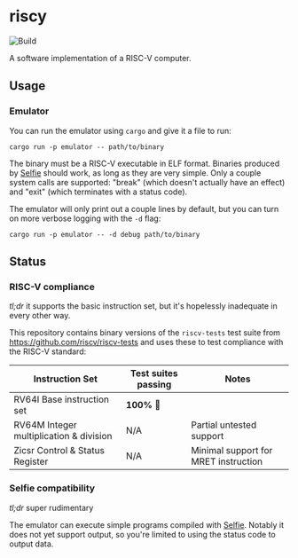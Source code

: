 # riscy  
![Build](https://github.com/michaelmelanson/riscy/workflows/Build/badge.svg)

A software implementation of a RISC-V computer.

## Usage

### Emulator

You can run the emulator using `cargo` and give it a file to run:

```
cargo run -p emulator -- path/to/binary
```

The binary must be a RISC-V executable in ELF format. Binaries produced by [Selfie](https://github.com/cksystemsteaching/selfie) should work, as long as they are very simple. Only a couple system calls are supported: "break" (which doesn't actually have an effect) and "exit" (which terminates with a status code).

The emulator will only print out a couple lines by default, but you can turn on more verbose logging with the `-d` flag:

```
cargo run -p emulator -- -d debug path/to/binary
```



## Status

### RISC-V compliance

_tl;dr_ it supports the basic instruction set, but it's hopelessly inadequate in every other way.

This repository contains binary versions of the `riscv-tests` test suite from
https://github.com/riscv/riscv-tests and uses these to test compliance with the 
RISC-V standard:

| Instruction Set | Test suites passing | Notes |
|-|-|-|
| RV64I Base instruction set              | **100%** 🎉 | |
| RV64M Integer multiplication & division | N/A  | Partial untested support |
| Zicsr Control & Status Register         | N/A  | Minimal support for MRET instruction |

### Selfie compatibility

_tl;dr_ super rudimentary

The emulator can execute simple programs compiled with [Selfie](https://github.com/cksystemsteaching/selfie). Notably it does 
not yet support output, so you're limited to using the status code to output data.
